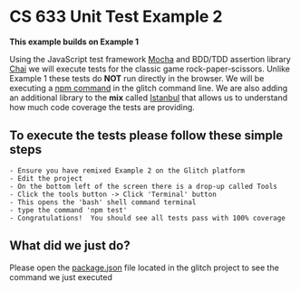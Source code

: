 # CS 633 Unit Test Example 2

**This example builds on Example 1**

Using the JavaScript test framework [Mocha](https://mochajs.org/) and BDD/TDD assertion library [Chai](https://www.chaijs.com/) we will execute tests for the classic game rock-paper-scissors. Unlike Example 1 these tests do **NOT** run directly in the browser.  We will be executing a [npm command](https://nodejs.org/en/knowledge/getting-started/npm/what-is-npm/) in the glitch command line.  We are also adding an additional library to the **mix** called [Istanbul](https://istanbul.js.org/docs/tutorials/mocha/) that allows us to understand how much code coverage the tests are providing.  

## To execute the tests please follow these simple steps ##

    - Ensure you have remixed Example 2 on the Glitch platform
    - Edit the project
    - On the bottom left of the screen there is a drop-up called Tools
    - Click the tools button -> Click 'Terminal' button
    - This opens the 'bash' shell command terminal
    - type the command 'npm test'
    - Congratulations!  You should see all tests pass with 100% coverage

## What did we just do? ##

Please open the  [package.json](https://docs.npmjs.com/cli/v6/configuring-npm/package-json) file located in the glitch project to see the command we just executed